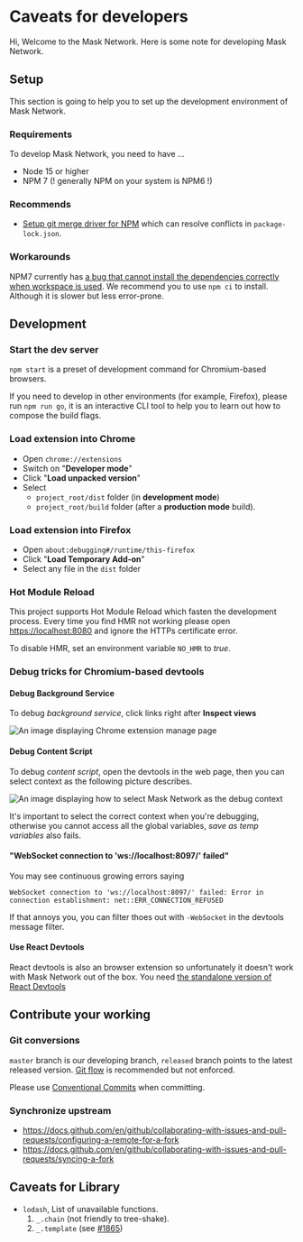 # Caveats for developers

Hi, Welcome to the Mask Network. Here is some note for developing Mask Network.

## Setup

This section is going to help you to set up the development environment of Mask Network.

### Requirements

To develop Mask Network, you need to have ...

- Node 15 or higher
- NPM 7 (! generally NPM on your system is NPM6 !)

### Recommends

- [Setup git merge driver for NPM](https://www.npmjs.com/package/npm-merge-driver) which can resolve conflicts in `package-lock.json`.

### Workarounds

NPM7 currently has [a bug that cannot install the dependencies correctly when workspace is used](https://github.com/npm/cli/issues/2430). We recommend you to use `npm ci` to install. Although it is slower but less error-prone.

## Development

### Start the dev server

`npm start` is a preset of development command for Chromium-based browsers.

If you need to develop in other environments (for example, Firefox), please run `npm run go`, it is an interactive CLI tool to help you to learn out how to compose the build flags.

### Load extension into Chrome

- Open `chrome://extensions`
- Switch on "**Developer mode**"
- Click "**Load unpacked version**"
- Select
  - `project_root/dist` folder (in **development mode**)
  - `project_root/build` folder (after a **production mode** build).

### Load extension into Firefox

- Open `about:debugging#/runtime/this-firefox`
- Click "**Load Temporary Add-on**"
- Select any file in the `dist` folder

### Hot Module Reload

This project supports Hot Module Reload which fasten the development process. Every time you find HMR not working please open <https://localhost:8080> and ignore the HTTPs certificate error.

To disable HMR, set an environment variable `NO_HMR` to _true_.

### Debug tricks for Chromium-based devtools

#### Debug Background Service

To debug _background service_, click links right after **Inspect views**

![An image displaying Chrome extension manage page](https://user-images.githubusercontent.com/5390719/103509131-5ce0cb00-4e9d-11eb-9aec-b24b9888b863.png)

#### Debug Content Script

To debug _content script_, open the devtools in the web page, then you can select context as the following picture describes.

![An image displaying how to select Mask Network as the debug context](https://user-images.githubusercontent.com/5390719/103509436-1a6bbe00-4e9e-11eb-9b18-bde021337944.png)

It's important to select the correct context when you're debugging, otherwise you cannot access all the global variables, _save as temp variables_ also fails.

#### "WebSocket connection to 'ws://localhost:8097/' failed"

You may see continuous growing errors saying

```plain
WebSocket connection to 'ws://localhost:8097/' failed: Error in connection establishment: net::ERR_CONNECTION_REFUSED
```

If that annoys you, you can filter thoes out with `-WebSocket` in the devtools message filter.

#### Use React Devtools

React devtools is also an browser extension so unfortunately it doesn't work with Mask Network out of the box. You need [the standalone version of React Devtools](https://github.com/facebook/react/tree/master/packages/react-devtools#:~:text=Chrome%20extension,instead)

## Contribute your working

### Git conversions

`master` branch is our developing branch, `released` branch points to the latest released version. [Git flow](https://github.com/nvie/gitflow) is recommended but not enforced.

Please use [Conventional Commits](https://www.conventionalcommits.org) when committing.

### Synchronize upstream

- <https://docs.github.com/en/github/collaborating-with-issues-and-pull-requests/configuring-a-remote-for-a-fork>
- <https://docs.github.com/en/github/collaborating-with-issues-and-pull-requests/syncing-a-fork>

## Caveats for Library

- `lodash`, List of unavailable functions.
  1. `_.chain` (not friendly to tree-shake).
  2. `_.template` (see [#1865](https://github.com/DimensionDev/Maskbook/issues/1865))
